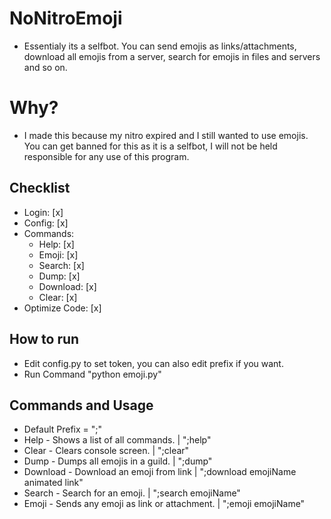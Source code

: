 # NoNitroEmoji
- Essentialy its a selfbot. You can send emojis as links/attachments, download all emojis from a server, search for emojis in files and servers and so on.

# Why?
- I made this because my nitro expired and I still wanted to use emojis. You can get banned for this as it is a selfbot, I will not be held responsible for any use of this program.

## Checklist
- Login: [x]
- Config: [x]
- Commands:
    - Help: [x]
    - Emoji: [x]
    - Search: [x]
    - Dump: [x]
    - Download: [x]
    - Clear: [x]
- Optimize Code: [x]

## How to run
- Edit config.py to set token, you can also edit prefix if you want.
- Run Command "python emoji.py"

## Commands and Usage
- Default Prefix = ";"
- Help - Shows a list of all commands. | ";help"
- Clear - Clears console screen. | ";clear"
- Dump - Dumps all emojis in a guild. | ";dump"
- Download - Download an emoji from link | ";download emojiName animated link"
- Search - Search for an emoji. | ";search emojiName"
- Emoji - Sends any emoji as link or attachment. | ";emoji emojiName"
